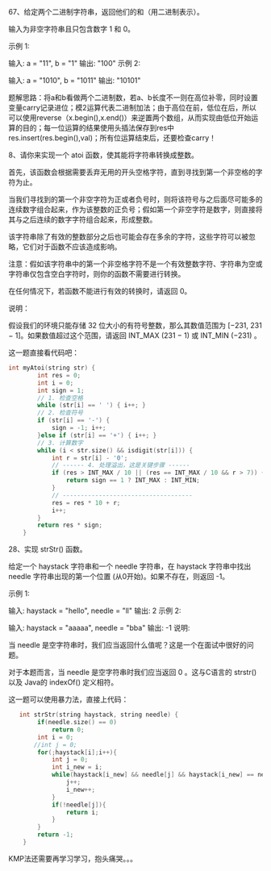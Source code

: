67、给定两个二进制字符串，返回他们的和（用二进制表示）。

输入为非空字符串且只包含数字 1 和 0。

示例 1:

输入: a = "11", b = "1"
输出: "100"
示例 2:

输入: a = "1010", b = "1011"
输出: "10101"

题解思路：将a和b看做两个二进制数，若a、b长度不一则在高位补零，同时设置变量carry记录进位；模2运算代表二进制加法；由于高位在前，低位在后，所以可以使用reverse（x.begin(),x.end()）来逆置两个数组，从而实现由低位开始运算的目的；每一位运算的结果使用头插法保存到res中res.insert(res.begin(),val)；所有位运算结束后，还要检查carry！

8、请你来实现一个 atoi 函数，使其能将字符串转换成整数。

首先，该函数会根据需要丢弃无用的开头空格字符，直到寻找到第一个非空格的字符为止。

当我们寻找到的第一个非空字符为正或者负号时，则将该符号与之后面尽可能多的连续数字组合起来，作为该整数的正负号；假如第一个非空字符是数字，则直接将其与之后连续的数字字符组合起来，形成整数。

该字符串除了有效的整数部分之后也可能会存在多余的字符，这些字符可以被忽略，它们对于函数不应该造成影响。

注意：假如该字符串中的第一个非空格字符不是一个有效整数字符、字符串为空或字符串仅包含空白字符时，则你的函数不需要进行转换。

在任何情况下，若函数不能进行有效的转换时，请返回 0。

说明：

假设我们的环境只能存储 32 位大小的有符号整数，那么其数值范围为 [−231,  231 − 1]。如果数值超过这个范围，请返回  INT_MAX (231 − 1) 或 INT_MIN (−231) 。

这一题直接看代码吧：

```c++
int myAtoi(string str) {
        int res = 0;
        int i = 0;
        int sign = 1;
        // 1. 检查空格
        while (str[i] == ' ') { i++; }
        // 2. 检查符号
        if (str[i] == '-') { 
            sign = -1; i++;
        }else if (str[i] == '+') { i++; }
        // 3. 计算数字
        while (i < str.size() && isdigit(str[i])) {
            int r = str[i] - '0';
            // ------ 4. 处理溢出，这是关键步骤 ------
            if (res > INT_MAX / 10 || (res == INT_MAX / 10 && r > 7)) { 
                return sign == 1 ? INT_MAX : INT_MIN;
            }
            // ------------------------------------
            res = res * 10 + r;
            i++;
        }
        return res * sign;
    }
```

28、实现 strStr() 函数。

给定一个 haystack 字符串和一个 needle 字符串，在 haystack 字符串中找出 needle 字符串出现的第一个位置 (从0开始)。如果不存在，则返回  -1。

示例 1:

输入: haystack = "hello", needle = "ll"
输出: 2
示例 2:

输入: haystack = "aaaaa", needle = "bba"
输出: -1
说明:

当 needle 是空字符串时，我们应当返回什么值呢？这是一个在面试中很好的问题。

对于本题而言，当 needle 是空字符串时我们应当返回 0 。这与C语言的 strstr() 以及 Java的 indexOf() 定义相符。

这一题可以使用暴力法，直接上代码：

```c++
   int strStr(string haystack, string needle) {
        if(needle.size() == 0)
            return 0;
        int i = 0;
       //int j = 0;
        for(;haystack[i];i++){
            int j = 0;
            int i_new = i;
            while(haystack[i_new] && needle[j] && haystack[i_new] == needle[j]){
                j++;
                i_new++;
            }
            if(!needle[j]){
                return i;
            }
        }
        return -1;
    }
```

KMP法还需要再学习学习，抱头痛哭。。。

